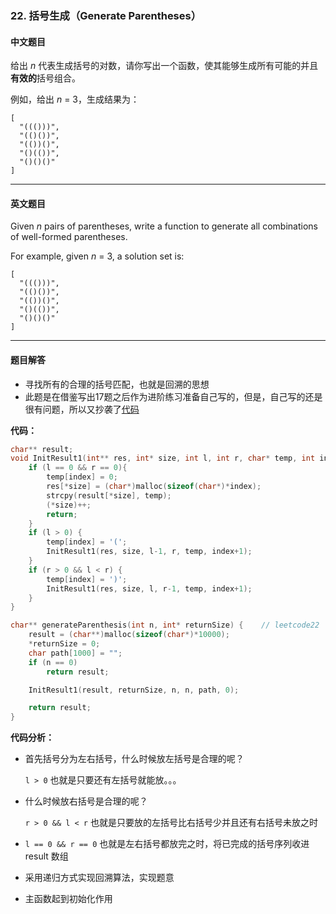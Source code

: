 ### 22. 括号生成（Generate Parentheses）

#### 中文题目

给出 *n* 代表生成括号的对数，请你写出一个函数，使其能够生成所有可能的并且**有效的**括号组合。

例如，给出 *n* = 3，生成结果为：

```
[
  "((()))",
  "(()())",
  "(())()",
  "()(())",
  "()()()"
]
```

------

#### 英文题目

 Given *n* pairs of parentheses, write a function to generate all combinations of well-formed parentheses. 

 For example, given *n* = 3, a solution set is: 

```
[
  "((()))",
  "(()())",
  "(())()",
  "()(())",
  "()()()"
]
```

------

#### 题目解答

- 寻找所有的合理的括号匹配，也就是回溯的思想
- 此题是在借鉴写出17题之后作为进阶练习准备自己写的，但是，自己写的还是很有问题，所以又抄袭了[代码](https://blog.csdn.net/hahachenchen789/article/details/78021687)

**代码：**

```c
char** result;
void InitResult1(int** res, int* size, int l, int r, char* temp, int index){
    if (l == 0 && r == 0){
        temp[index] = 0;
        res[*size] = (char*)malloc(sizeof(char*)*index);
        strcpy(result[*size], temp);
        (*size)++;
        return;
    }
    if (l > 0) {
        temp[index] = '(';
        InitResult1(res, size, l-1, r, temp, index+1);
    }
    if (r > 0 && l < r) {
        temp[index] = ')';
        InitResult1(res, size, l, r-1, temp, index+1);
    }
}

char** generateParenthesis(int n, int* returnSize) {    // leetcode22
    result = (char**)malloc(sizeof(char*)*10000);
    *returnSize = 0;
    char path[1000] = "";
    if (n == 0)
        return result;

    InitResult1(result, returnSize, n, n, path, 0);

    return result;
}
```

**代码分析：**

- 首先括号分为左右括号，什么时候放左括号是合理的呢？

  `l > 0` 也就是只要还有左括号就能放。。。

- 什么时候放右括号是合理的呢？

  `r > 0 && l < r` 也就是只要放的左括号比右括号少并且还有右括号未放之时

- `l == 0 && r == 0` 也就是左右括号都放完之时，将已完成的括号序列收进 result 数组

- 采用递归方式实现回溯算法，实现题意

- 主函数起到初始化作用